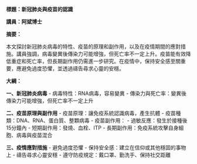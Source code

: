 **標題：新冠肺炎與疫苗的認識**

**講員：阿斌博士**

**摘要：**

本文探討新冠肺炎病毒的特性、疫苗的原理和副作用，以及在疫情期間的應對措施。講員強調，病毒變異後傳染力可能增強，但死亡率不一定上升。疫苗能有效降低重症和死亡率，但長期副作用仍需進一步研究。在疫情中，保持安全感至關重要，應避免過度恐懼，並透過禱告尋求心靈的安穩。

**大綱：**

**一、新冠肺炎病毒**
    - 病毒特性：RNA病毒，容易變異
    - 傳染力與死亡率：變異後傳染力可能增強，但死亡率不一定上升

**二、疫苗原理與副作用**
    - 疫苗原理：讓免疫系統認識病毒，產生抗體
    - 疫苗種類：DNA、RNA、蛋白質、整顆病毒
    - 疫苗副作用：
        - 過敏反應：發生於接種後15分鐘內
        - 短期副作用：發燒、血栓、ITP
        - 長期副作用：免疫系統攻擊自身細胞、病毒與疫苗混合

**三、疫情應對措施**
    - 避免過度恐懼
    - 保持安全感：建立在信仰或其他穩固的事物上
    - 禱告尋求心靈安穩
    - 遵守防疫規定：戴口罩、勤洗手、保持社交距離